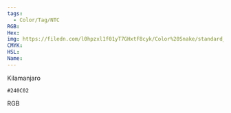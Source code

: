 ```yaml
---
tags:
  - Color/Tag/NTC
RGB:
Hex:
img: https://filedn.com/l0hpzxl1f01yT7GHxtF8cyk/Color%20Snake/standard_csv_to_svg/240C02.svg
CMYK:
HSL:
Name:
---
```

Kilamanjaro
```palette
#240C02
```
RGB
